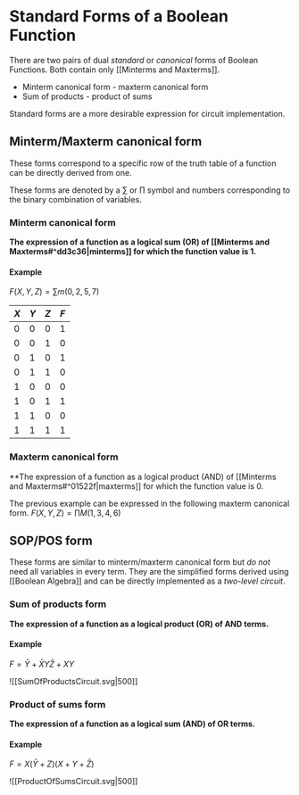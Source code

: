 # Standard Forms of a Boolean Function
There are two pairs of dual *standard* or *canonical* forms of Boolean Functions. Both contain only [[Minterms and Maxterms]].
- Minterm canonical form - maxterm canonical form
- Sum of products - product of sums

Standard forms are a more desirable expression for circuit implementation.

## Minterm/Maxterm canonical form
These forms correspond to a specific row of the truth table of a function can be directly derived from one.

These forms are denoted by a $\sum$ or $\prod$ symbol and numbers corresponding to the binary combination of variables.

### Minterm canonical form
**The expression of a function as a logical sum (OR) of [[Minterms and Maxterms#^dd3c36|minterms]] for which the function value is 1.**

#### Example
$F(X,Y,Z)=\sum{m(0,2,5,7)}$ 

|$X$|$Y$|$Z$|$F$|
|-|-|-|-|
|$0$|$0$|$0$|$1$|
|$0$|$0$|$1$|$0$|
|$0$|$1$|$0$|$1$|
|$0$|$1$|$1$|$0$|
|$1$|$0$|$0$|$0$|
|$1$|$0$|$1$|$1$|
|$1$|$1$|$0$|$0$|
|$1$|$1$|$1$|$1$|

### Maxterm canonical form
**The expression of a function as a logical product (AND) of [[Minterms and Maxterms#^01522f|maxterms]] for which the function value is 0.

The previous example can be expressed in the following maxterm canonical form.
$F(X,Y,Z)=\prod M(1,3,4,6)$

## SOP/POS form
These forms are similar to minterm/maxterm canonical form but *do not* need all variables in every term. They are the simplified forms derived using [[Boolean Algebra]] and can be directly implemented as a *two-level circuit*.

### Sum of products form
**The expression of a function as a logical product (OR) of AND terms.**

#### Example
$F=\bar{Y}+\bar{X}Y\bar{Z}+XY$

![[SumOfProductsCircuit.svg|500]]

### Product of sums form
**The expression of a function as a logical sum (AND) of OR terms.**

#### Example
$F=X(\bar{Y}+Z)(X+Y+\bar{Z})$

![[ProductOfSumsCircuit.svg|500]]